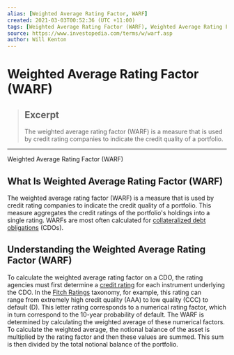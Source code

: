 ```yaml
---
alias: [Weighted Average Rating Factor, WARF]
created: 2021-03-03T00:52:36 (UTC +11:00)
tags: [Weighted Average Rating Factor (WARF), Weighted Average Rating Factor (WARF)]
source: https://www.investopedia.com/terms/w/warf.asp
author: Will Kenton
---
```


# Weighted Average Rating Factor (WARF)

> ## Excerpt
> The weighted average rating factor (WARF) is a measure that is used by credit rating companies to indicate the credit quality of a portfolio.

---

Weighted Average Rating Factor (WARF)
## What Is Weighted Average Rating Factor (WARF)

The weighted average rating factor (WARF) is a measure that is used by credit rating companies to indicate the credit quality of a portfolio. This measure aggregates the credit ratings of the portfolio's holdings into a single rating. WARFs are most often calculated for [collateralized debt obligations](https://www.investopedia.com/terms/c/cdo.asp) (CDOs).

## Understanding the Weighted Average Rating Factor (WARF)

To calculate the weighted average rating factor on a CDO, the rating agencies must first determine a [credit rating](https://www.investopedia.com/terms/c/creditrating.asp) for each instrument underlying the CDO. In the [Fitch Ratings](https://www.investopedia.com/terms/f/fitch-ratings.asp) taxonomy, for example, this rating can range from extremely high credit quality (AAA) to low quality (CCC) to default (D). This letter rating corresponds to a numerical rating factor, which in turn correspond to the 10-year probability of default. The WARF is determined by calculating the weighted average of these numerical factors. To calculate the weighted average, the notional balance of the asset is multiplied by the rating factor and then these values are summed. This sum is then divided by the total notional balance of the portfolio.
